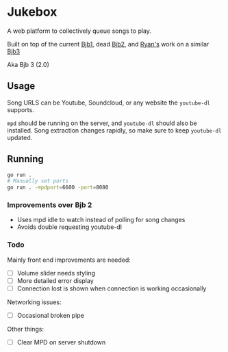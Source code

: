# Jukebox

A web platform to collectively queue songs to play.

Built on top of the current [Bjb1](https://github.com/ocf/BJukebox), dead [Bjb2](https://github.com/dkess/BJukebox2/blob/master/bjb.py), and [Ryan's](https://github.com/NotRyan) work on a similar [Bjb3](https://github.com/NotRyan/BJukebox3)

Aka Bjb 3 (2.0)

## Usage

Song URLS can be Youtube, Soundcloud, or any website the `youtube-dl` supports.

`mpd` should be running on the server, and `youtube-dl` should also be installed. Song extraction changes rapidly, so make sure to keep `youtube-dl` updated.

## Running

```bash
go run .
# Manually set ports
go run . -mpdport=6600 -port=8080
```

### Improvements over Bjb 2

* Uses mpd idle to watch instead of polling for song changes
* Avoids double requesting youtube-dl 


### Todo

Mainly front end improvements are needed:
 - [ ] Volume slider needs styling
 - [ ] More detailed error display
 - [ ] Connection lost is shown when connection is working occasionally

Networking issues:
 - [ ] Occasional broken pipe

Other things:
 - [ ] Clear MPD on server shutdown